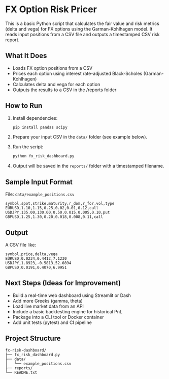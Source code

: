 # FX Option Risk Pricer

This is a basic Python script that calculates the fair value and risk metrics (delta and vega) for FX options using the Garman-Kohlhagen model. It reads input positions from a CSV file and outputs a timestamped CSV risk report.

## What It Does

- Loads FX option positions from a CSV
- Prices each option using interest rate-adjusted Black-Scholes (Garman-Kohlhagen)
- Calculates delta and vega for each option
- Outputs the results to a CSV in the /reports folder

## How to Run

1. Install dependencies:

   ```bash
   pip install pandas scipy
   ```

2. Prepare your input CSV in the `data/` folder (see example below).

3. Run the script:

   ```bash
   python fx_risk_dashboard.py
   ```

4. Output will be saved in the `reports/` folder with a timestamped filename.

## Sample Input Format

File: `data/example_positions.csv`

```csv
symbol,spot,strike,maturity,r_dom,r_for,vol,type
EURUSD,1.10,1.15,0.25,0.02,0.01,0.12,call
USDJPY,135.00,130.00,0.50,0.015,0.005,0.10,put
GBPUSD,1.25,1.30,0.20,0.018,0.008,0.11,call
```

## Output

A CSV file like:

```csv
symbol,price,delta,vega
EURUSD,0.0234,0.4412,7.1230
USDJPY,1.8923,-0.5813,52.0894
GBPUSD,0.0191,0.4070,6.9951
```

## Next Steps (Ideas for Improvement)

- Build a real-time web dashboard using Streamlit or Dash
- Add more Greeks (gamma, theta)
- Load live market data from an API
- Include a basic backtesting engine for historical PnL
- Package into a CLI tool or Docker container
- Add unit tests (pytest) and CI pipeline

## Project Structure

```
fx-risk-dashboard/
├── fx_risk_dashboard.py
├── data/
│   └── example_positions.csv
├── reports/
└── README.txt
```
